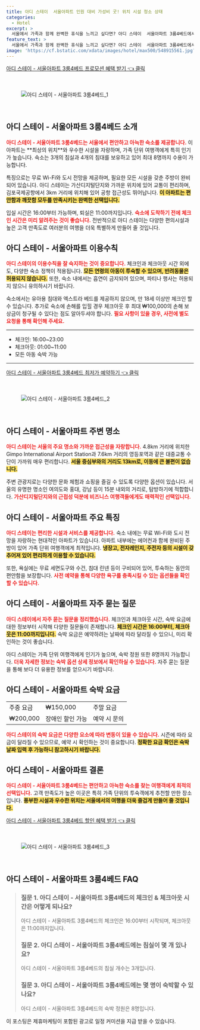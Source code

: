 ```yaml
---
title: 아디 스테이  서울아파트 인원 대비 가성비 굿! 위치 시설 청소 상태 
categories:
  - Hotel
excerpt: >
  서울에서 가족과 함께 완벽한 휴식을 느끼고 싶다면? 아디 스테이  서울아파트 3룸4베드에서 무려 10점을 기록한 최고의 숙소를 발견하세요! 청결 위치 편안함 모두 만족스러운 이곳에서 특별한 순간을 만끽해보세요!
feature_text: >
  서울에서 가족과 함께 완벽한 휴식을 느끼고 싶다면? 아디 스테이  서울아파트 3룸4베드에서 무려 10점을 기록한 최고의 숙소를 발견하세요! 청결 위치 편안함 모두 만족스러운 이곳에서 특별한 순간을 만끽해보세요!
image: 'https://cf.bstatic.com/xdata/images/hotel/max500/548915561.jpg?k=2f8336fb9252f6bc74f7535aa35db478d52e09eabb5ba09e2faa7a74d6e5364b&o=&hp=1'
---
```


<p><a class="modoo-button" href="https://tinyurl.com/28ge4m6u" rel="nofollow noopener">아디 스테이 - 서울아파트 3룸4베드 프로모션 혜택 받기 👈 클릭</a></p><br/>
<figure class="image"><img alt="아디 스테이 - 서울아파트 3룸4베드_1" src="https://cf.bstatic.com/xdata/images/hotel/max1024x768/548915568.jpg?k=eea13b0a39d354d80680d7e37b810e8440025eefc769d9154bcb74e4bb972e81&amp;o=&amp;hp=1"/></figure><br/>

<h2 id="서울아파트소개">아디 스테이 - 서울아파트 3룸4베드 소개</h2>
<p><b><span style="color: #ee2323;">아디 스테이 - 서울아파트 3룸4베드는 서울에서 편안하고 아늑한 숙소를 제공합니다.</span></b> 이 아파트는 **최상의 위치**와 우수한 시설을 자랑하며, 가족 단위 여행객에게 특히 인기가 높습니다. 숙소는 3개의 침실과 4개의 침대를 보유하고 있어 최대 8명까지 수용이 가능합니다.</p>
<p>특징으로는 무료 Wi-Fi와 도시 전망을 제공하며, 필요한 모든 시설을 갖춘 주방이 완비되어 있습니다. 아디 스테이는 가산디지털단지와 가까운 위치에 있어 교통이 편리하며, 김포국제공항에서 3km 거리에 위치해 있어 공항 접근성도 뛰어납니다. <b><span style="background-color: #ffe066;">이 아파트는 편안함과 깨끗함 모두를 만족시키는 완벽한 선택입니다.</span></b></p>
<p>입실 시간은 16:00부터 가능하며, 퇴실은 11:00까지입니다. <b><span style="color: #ee2323;">숙소에 도착하기 전에 체크인 시간은 미리 알려주는 것이 좋습니다.</span></b> 전반적으로 아디 스테이는 다양한 편의시설과 높은 고객 만족도로 여러분의 여행을 더욱 특별하게 만들어 줄 것입니다.</p>
<h2 id="이용수칙">아디 스테이 - 서울아파트 이용수칙</h2>
<p><b><span style="color: #ee2323;">아디 스테이의 이용수칙을 잘 숙지하는 것이 중요합니다.</span></b> 체크인과 체크아웃 시간 외에도, 다양한 숙소 정책이 적용됩니다. <b><span style="background-color: #ffe066;">모든 연령의 아동이 투숙할 수 있으며, 반려동물은 허용되지 않습니다.</span></b> 또한, 숙소 내에서는 흡연이 금지되어 있으며, 파티나 행사는 허용되지 않으니 유의하시기 바랍니다.</p>
<p>숙소에서는 유아용 침대와 엑스트라 베드를 제공하지 않으며, 만 18세 이상만 체크인 할 수 있습니다. 추가로 숙소에 손해를 입힐 경우 체크아웃 후 최대 ₩100,000의 손해 보상금이 청구될 수 있다는 점도 알아두셔야 합니다. <b><span style="color: #ee2323;">필요 사항이 있을 경우, 사전에 별도 요청을 통해 확인해 주세요.</span></b></p>
<hr/>
<ul>
<li>체크인: 16:00~23:00</li>
<li>체크아웃: 01:00~11:00</li>
<li>모든 아동 숙박 가능</li>
</ul>
<hr/>
<p><a class="modoo-button" href="https://tinyurl.com/28ge4m6u" rel="nofollow noopener">아디 스테이 - 서울아파트 3룸4베드 최저가 예약하기 👈 클릭</a></p><br/>
<figure class="image"><img alt="아디 스테이 - 서울아파트 3룸4베드_2" src="https://cf.bstatic.com/xdata/images/hotel/max500/548915561.jpg?k=2f8336fb9252f6bc74f7535aa35db478d52e09eabb5ba09e2faa7a74d6e5364b&amp;o=&amp;hp=1"/></figure><br/>
<h2 id="주변명소">아디 스테이 - 서울아파트 주변 명소</h2>
<p><b><span style="color: #ee2323;">아디 스테이는 서울의 주요 명소와 가까운 접근성을 자랑합니다.</span></b> 4.8km 거리에 위치한 Gimpo International Airport Station과 7.6km 거리의 영등포역과 같은 대중교통 수단이 가까워 매우 편리합니다. <b><span style="background-color: #ffe066;">서울 중심부와의 거리도 13km로, 이동에 큰 불편이 없습니다.</span></b></p>
<p>주변 관광지로는 다양한 문화 체험과 쇼핑을 즐길 수 있도록 다양한 옵션이 있습니다. 서울의 유명한 명소인 여의도와 홍대, 강남 등이 15분 내외의 거리로, 탐방하기에 적합합니다. <b><span style="color: #ee2323;">가산디지털단지와의 근접성 덕분에 비즈니스 여행객들에게도 매력적인 선택입니다.</span></b></p>
<h2 id="주요특징">아디 스테이 - 서울아파트 주요 특징</h2>
<p><b><span style="color: #ee2323;">아디 스테이는 편리한 시설과 서비스를 제공합니다.</span></b> 숙소 내에는 무료 Wi-Fi와 도시 전망을 자랑하는 현대적인 아파트가 있습니다. 아파트 내부에는 에어컨과 함께 완비된 주방이 있어 가족 단위 여행객에게 최적입니다. <b><span style="background-color: #ffe066;">냉장고, 전자레인지, 주전자 등의 시설이 갖추어져 있어 편리하게 이용할 수 있습니다.</span></b></p>
<p>또한, 욕실에는 무료 세면도구와 수건, 침대 린넨 등이 구비되어 있어, 투숙하는 동안의 편안함을 보장합니다. <b><span style="color: #ee2323;">사전 예약을 통해 다양한 욕구를 충족시킬 수 있는 옵션들을 확인할 수 있습니다.</span></b></p>
<h2 id="자주묻는질문">아디 스테이 - 서울아파트 자주 묻는 질문</h2>
<p><b><span style="color: #ee2323;">아디 스테이에서 자주 묻는 질문을 정리했습니다.</span></b> 체크인과 체크아웃 시간, 숙박 요금에 대한 정보부터 시작해 다양한 질문들이 존재합니다. <b><span style="background-color: #ffe066;">체크인 시간은 16:00부터, 체크아웃은 11:00까지입니다.</span></b> 숙박 요금은 예약하려는 날짜에 따라 달라질 수 있으니, 미리 확인하는 것이 좋습니다.</p>
<p>아디 스테이는 가족 단위 여행객에게 인기가 높으며, 숙박 정원 또한 8명까지 가능합니다. <b><span style="color: #ee2323;">더욱 자세한 정보는 숙박 옵션 상세 정보에서 확인하실 수 있습니다.</span></b> 자주 묻는 질문을 통해 보다 더 유용한 정보를 얻으시기 바랍니다.</p>
<h2 id="숙박요금">아디 스테이 - 서울아파트 숙박 요금</h2>
<table>
<tr>
<td>주중 요금</td>
<td>₩150,000</td>
<td>주말 요금</td>
</tr>
<tr>
<td>₩200,000</td>
<td>장애인 할인 가능</td>
<td>예약 시 문의</td>
</tr>
</table>
<p><b><span style="color: #ee2323;">아디 스테이의 숙박 요금은 다양한 요소에 따라 변동이 있을 수 있습니다.</span></b> 시즌에 따라 요금이 달라질 수 있으므로, 예약 시 확인하는 것이 중요합니다. <b><span style="background-color: #ffe066;">정확한 요금 확인은 숙박 날짜 입력 후 가능하니 참고하시기 바랍니다.</span></b></p>
<h2 id="결론">아디 스테이 - 서울아파트 결론</h2>
<p><b><span style="color: #ee2323;">아디 스테이 - 서울아파트 3룸4베드는 편안하고 아늑한 숙소를 찾는 여행객에게 최적의 선택입니다.</span></b> 고객 만족도가 높은 이곳은 특히 가족 단위의 투숙객에게 추천할 만한 장소입니다. <b><span style="background-color: #ffe066;">풍부한 시설과 우수한 위치는 서울에서의 여행을 더욱 즐겁게 만들어 줄 것입니다.</span></b></p>

<p><a class="modoo-button" href="https://tinyurl.com/28ge4m6u" rel="nofollow noopener">아디 스테이 - 서울아파트 3룸4베드 할인 혜택 받기 👈 클릭</a></p><br>

<figure class="image"><img src="https://cf.bstatic.com/xdata/images/hotel/max500/549329503.jpg?k=74ad718222f9f4aeb700f6a91e41db28ce10274987135a8bbd9ec00cb6e3bcf1&o=&hp=1" alt="아디 스테이 - 서울아파트 3룸4베드_3"></figure><br>
<h2 id="아디 스테이 - 서울아파트 3룸4베드_FAQ">아디 스테이 - 서울아파트 3룸4베드 FAQ</h2>
<div itemscope="" itemtype="https://schema.org/FAQPage"> <blockquote> <div itemscope="" itemprop="mainEntity" itemtype="https://schema.org/Question"> <h3 id="질문_1" itemprop="name">질문 1. 아디 스테이 - 서울아파트 3룸4베드의 체크인 & 체크아웃 시간은 어떻게 되나요?</h3> <div itemscope="" itemprop="acceptedAnswer" itemtype="https://schema.org/Answer"> <span itemprop="text"> <p>아디 스테이 - 서울아파트 3룸4베드의 체크인은 16:00부터 시작되며, 체크아웃은 11:00까지입니다.</p> </span> </div> </div> <div itemscope="" itemprop="mainEntity" itemtype="https://schema.org/Question"> <h3 id="질문_2" itemprop="name">질문 2. 아디 스테이 - 서울아파트 3룸4베드에는 침실이 몇 개 있나요?</h3> <div itemscope="" itemprop="acceptedAnswer" itemtype="https://schema.org/Answer"> <span itemprop="text"> <p>아디 스테이 - 서울아파트 3룸4베드의 침실 개수는 3개입니다.</p> </span> </div> </div> <div itemscope="" itemprop="mainEntity" itemtype="https://schema.org/Question"> <h3 id="질문_3" itemprop="name">질문 3. 아디 스테이 - 서울아파트 3룸4베드에는 몇 명이 숙박할 수 있나요?</h3> <div itemscope="" itemprop="acceptedAnswer" itemtype="https://schema.org/Answer"> <span itemprop="text"> <p>아디 스테이 - 서울아파트 3룸4베드의 숙박 정원은 8명입니다.</p> </span> </div> </div> </blockquote> </div><p>이 포스팅은 제휴마케팅이 포함된 광고로 일정 커미션을 지급 받을 수 있습니다.</p>

